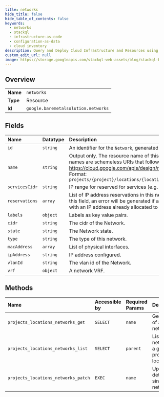 ```yaml
---
title: networks
hide_title: false
hide_table_of_contents: false
keywords:
  - networks
  - stackql
  - infrastructure-as-code
  - configuration-as-data
  - cloud inventory
description: Query and Deploy Cloud Infrastructure and Resources using SQL
custom_edit_url: null
image: https://storage.googleapis.com/stackql-web-assets/blog/stackql-blog-post-featured-image.png
---
```

  
    

## Overview
<table><tbody>
<tr><td><b>Name</b></td><td><code>networks</code></td></tr>
<tr><td><b>Type</b></td><td>Resource</td></tr>
<tr><td><b>Id</b></td><td><code>google.baremetalsolution.networks</code></td></tr>
</tbody></table>

## Fields
| Name | Datatype | Description |
|:-----|:---------|:------------|
| `id` | `string` | An identifier for the `Network`, generated by the backend. |
| `name` | `string` | Output only. The resource name of this `Network`. Resource names are schemeless URIs that follow the conventions in https://cloud.google.com/apis/design/resource_names. Format: `projects/{project}/locations/{location}/networks/{network}` |
| `servicesCidr` | `string` | IP range for reserved for services (e.g. NFS). |
| `reservations` | `array` | List of IP address reservations in this network. When updating this field, an error will be generated if a reservation conflicts with an IP address already allocated to a physical server. |
| `labels` | `object` | Labels as key value pairs. |
| `cidr` | `string` | The cidr of the Network. |
| `state` | `string` | The Network state. |
| `type` | `string` | The type of this network. |
| `macAddress` | `array` | List of physical interfaces. |
| `ipAddress` | `string` | IP address configured. |
| `vlanId` | `string` | The vlan id of the Network. |
| `vrf` | `object` | A network VRF. |
## Methods
| Name | Accessible by | Required Params | Description |
|:-----|:--------------|:----------------|:------------|
| `projects_locations_networks_get` | `SELECT` | `name` | Get details of a single network. |
| `projects_locations_networks_list` | `SELECT` | `parent` | List network in a given project and location. |
| `projects_locations_networks_patch` | `EXEC` | `name` | Update details of a single network. |
